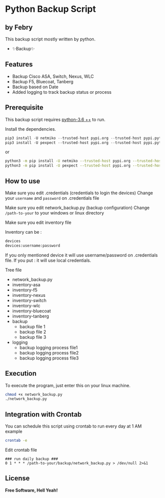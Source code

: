 # Python Backup Script
## by Febry

This backup script mostly written by python.

- ✨Backup✨

## Features

- Backup Cisco ASA, Switch, Nexus, WLC
- Backup F5, Bluecoat, Tanberg
- Backup based on Date
- Added logging to track backup status or process

## Prerequisite

This backup script requires [python-3.6 ++](https://www.python.org/downloads/release/python-380/) to run.

Install the dependencies.

```py
pip3 install -U netmiko --trusted-host pypi.org --trusted-host pypi.python.org --trusted-host files.pythonhosted.org --user
pip3 install -U pexpect --trusted-host pypi.org --trusted-host pypi.python.org --trusted-host files.pythonhosted.org --user
```

or

```sh
python3 -m pip install -U netmiko --trusted-host pypi.org --trusted-host pypi.python.org --trusted-host files.pythonhosted.org --user
python3 -m pip install -U pexpect --trusted-host pypi.org --trusted-host pypi.python.org --trusted-host files.pythonhosted.org --user
```

## How to use

Make sure you edit .credentials (credentials to login the devices)
Change your `username` and `password` on .credentials file

Make sure you edit network_backup.py (backup configuration)
Change `/path-to-your` to your windows or linux directory

Make sure you edit inventory file

Inventory can be :

```sh
devices
devices:username:password
```

If you only mentioned device it will use username/password on .credentials file.
If you put : it will use local credentials.

Tree file

 * network_backup.py
 * inventory-asa 
 * inventory-f5
 * inventory-nexus
 * inventory-switch
 * inventory-wlc
 * inventory-bluecoat
 * inventory-tanberg
 * backup
   * backup file 1
   * backup file 2
   * backup file 3
 * logging
   * backup logging process file1
   * backup logging process file2
   * backup logging process file3

## Execution
To execute the program, just enter this on your linux machine.

```sh
chmod +x network_backup.py
./network_backup.py
```

## Integration with Crontab
You can schedule this script using crontab to run every day at 1 AM example

```sh
crontab -e
```

Edit crontab file
```
### run daily backup ###
0 1 * * * /path-to-your/backup/network_backup.py > /dev/null 2>&1
```

## License

**Free Software, Hell Yeah!**
